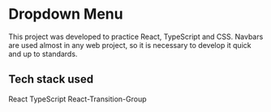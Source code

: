 # Dropdown Menu
This project was developed to practice React, TypeScript and CSS.
Navbars are used almost in any web project, so it is necessary to develop it quick and up to standards. 

## Tech stack used
React
TypeScript
React-Transition-Group
